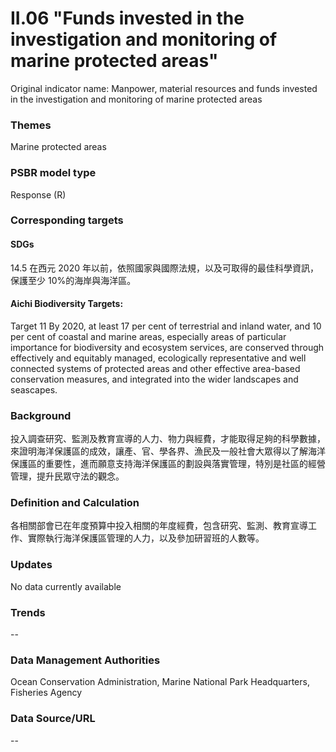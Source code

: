 # II.06 "Funds invested in the investigation and monitoring of marine protected areas"
Original indicator name: Manpower, material resources and funds invested in the investigation and monitoring of marine protected areas

<script type="text/javascript" src="http://cdn.mathjax.org/mathjax/latest/MathJax.js?config=TeX-AMS-MML_HTMLorMML"></script>

### Themes
Marine protected areas
### PSBR model type
Response (R)
### Corresponding targets
#### SDGs
14.5 在西元 2020 年以前，依照國家與國際法規，以及可取得的最佳科學資訊，保護至少 10%的海岸與海洋區。
#### Aichi Biodiversity Targets:
Target 11 By 2020, at least 17 per cent of terrestrial and inland water, and 10 per cent of coastal and marine areas, especially areas of particular importance for biodiversity and ecosystem services, are conserved through effectively and equitably managed, ecologically representative and well connected systems of protected areas and other effective area-based conservation measures, and integrated into the wider landscapes and seascapes.
### Background
投入調查研究、監測及教育宣導的人力、物力與經費，才能取得足夠的科學數據，來證明海洋保護區的成效，讓產、官、學各界、漁民及一般社會大眾得以了解海洋保護區的重要性，進而願意支持海洋保護區的劃設與落實管理，特別是社區的經營管理，提升民眾守法的觀念。
### Definition and Calculation
各相關部會已在年度預算中投入相關的年度經費，包含研究、監測、教育宣導工作、實際執行海洋保護區管理的人力，以及參加研習班的人數等。
### Updates
No data currently available
### Trends
--
### Data Management Authorities
Ocean Conservation Administration, Marine National Park Headquarters, Fisheries Agency
### Data Source/URL
--